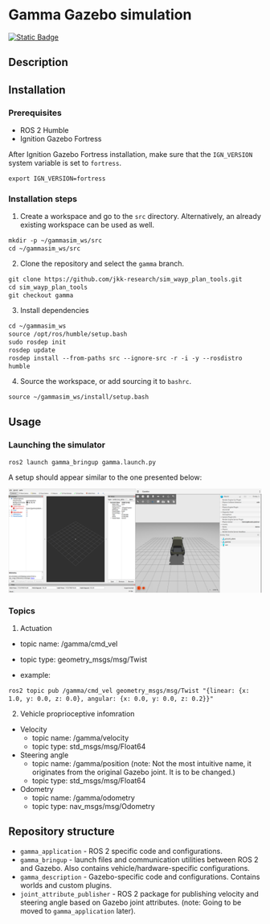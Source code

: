 # Gamma Gazebo simulation

[![Static Badge](https://img.shields.io/badge/ROS_2-Humble-34aec5)](https://docs.ros.org/en/humble/)

## Description

## Installation

### Prerequisites

- ROS 2 Humble
- Ignition Gazebo Fortress

After Ignition Gazebo Fortress installation, make sure that the ```IGN_VERSION``` system variable is set to ```fortress```.

```
export IGN_VERSION=fortress
```

### Installation steps

1. Create a workspace and go to the ```src``` directory. Alternatively, an already existing workspace can be used as well.

```
mkdir -p ~/gammasim_ws/src
cd ~/gammasim_ws/src
```

2. Clone the repository and select the ```gamma``` branch.

```
git clone https://github.com/jkk-research/sim_wayp_plan_tools.git
cd sim_wayp_plan_tools
git checkout gamma
```

3. Install dependencies

```
cd ~/gammasim_ws
source /opt/ros/humble/setup.bash
sudo rosdep init
rosdep update
rosdep install --from-paths src --ignore-src -r -i -y --rosdistro humble

```

4. Source the workspace, or add sourcing it to ```bashrc```.

```
source ~/gammasim_ws/install/setup.bash
```

## Usage

### Launching the simulator

```
ros2 launch gamma_bringup gamma.launch.py
```

A setup should appear similar to the one presented below:

![Alt text](image.png)

### Topics

1. Actuation

- topic name: /gamma/cmd_vel
- topic type: geometry_msgs/msg/Twist

- example:

```
ros2 topic pub /gamma/cmd_vel geometry_msgs/msg/Twist "{linear: {x: 1.0, y: 0.0, z: 0.0}, angular: {x: 0.0, y: 0.0, z: 0.2}}"
```

2. Vehicle proprioceptive infomration

- Velocity
    - topic name: /gamma/velocity
    - topic type: std_msgs/msg/Float64
- Steering angle
    - topic name: /gamma/position (note: Not the most intuitive name, it originates from the original Gazebo joint. It is to be changed.)
    - topic type: std_msgs/msg/Float64
- Odometry
    - topic name: /gamma/odometry
    - topic type: nav_msgs/msg/Odometry

## Repository structure

- ```gamma_application``` - ROS 2 specific code and configurations.
- ```gamma_bringup``` - launch files and communication utilities between ROS 2 and Gazebo. Also contains vehicle/hardware-specific configurations. 
- ```gamma_description``` - Gazebo-specific code and configurations. Contains worlds and custom plugins.
- ```joint_attribute_publisher``` - ROS 2 package for publishing velocity and steering angle based on Gazebo joint attributes. (note: Going to be moved to ```gamma_application``` later).

